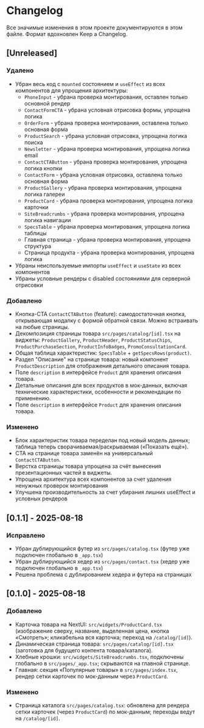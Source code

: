# Changelog

Все значимые изменения в этом проекте документируются в этом файле.
Формат вдохновлен Keep a Changelog.

## [Unreleased]

### Удалено

- Убран весь код с `mounted` состоянием и `useEffect` из всех компонентов для упрощения архитектуры:
  - `PhoneInput` - убрана проверка монтирования, оставлен только основной рендер
  - `ContactFormCTA` - убрана условная отрисовка формы, упрощена логика
  - `OrderForm` - убрана проверка монтирования, оставлена только основная форма
  - `ProductSearch` - убрана условная отрисовка, упрощена логика поиска
  - `Newsletter` - убрана проверка монтирования, упрощена логика email
  - `ContactCTAButton` - убрана проверка монтирования, упрощена логика кнопки
  - `ContactForm` - убрана условная отрисовка, оставлена только основная форма
  - `ProductGallery` - убрана проверка монтирования, упрощена логика галереи
  - `ProductCard` - убрана проверка монтирования, упрощена логика карточки
  - `SiteBreadcrumbs` - убрана проверка монтирования, упрощена логика навигации
  - `SpecsTable` - убрана проверка монтирования, упрощена логика таблицы
  - Главная страница - убрана проверка монтирования, упрощена структура
  - Страница продукта - убрана проверка монтирования, упрощена логика
- Убраны неиспользуемые импорты `useEffect` и `useState` из всех компонентов
- Убраны условные рендеры с disabled состояниями для серверной отрисовки

### Добавлено

- Кнопка-CTA `ContactCTAButton` (feature): самодостаточная кнопка, открывающая модалку с формой обратной связи. Можно встраивать на любые страницы.
- Декомпозиция страницы товара `src/pages/catalog/[id].tsx` на виджеты: `ProductGallery`, `ProductHeader`, `ProductStatusChips`, `ProductPurchaseSection`, `ProductInfoBadges`, `PromoConsultationCard`.
- Общая таблица характеристик: `SpecsTable` + `getSpecsRows(product)`.
- Раздел "Описание" на странице товара: новый компонент `ProductDescription` для отображения детального описания товара.
- Поле `description` в интерфейсе `Product` для хранения описания товара.
- Детальные описания для всех продуктов в мок-данных, включая технические характеристики, особенности и рекомендации по применению.
- Поле `description` в интерфейсе `Product` для хранения описания товара.

### Изменено

- Блок характеристик товара переделан под новый модель данных; таблица теперь сворачиваемая/раскрываемая («Показать ещё»).
- CTA на странице товара заменён на универсальный `ContactCTAButton`.
- Верстка страницы товара упрощена за счёт вынесения презентационных частей в виджеты.
- Упрощена архитектура всех компонентов за счет удаления ненужных проверок монтирования
- Улучшена производительность за счет убирания лишних useEffect и условных рендеров

## [0.1.1] - 2025-08-18

### Исправлено

- Убран дублирующийся футер из `src/pages/catalog.tsx` (футер уже подключен глобально в `_app.tsx`)
- Убран дублирующийся хедер из `src/pages/contact.tsx` (хедер уже подключен глобально в `_app.tsx`)
- Решена проблема с дублированием хедера и футера на страницах

## [0.1.0] - 2025-08-18

### Добавлено

- Карточка товара на NextUI: `src/widgets/ProductCard.tsx` (изображение сверху, название, выделенная цена, кнопка «Смотреть»; кликабельна вся карточка; переход на `/catalog/[id]`).
- Динамическая страница товара: `src/pages/catalog/[id].tsx` (заготовка для будущего контента товара/каталога).
- Хлебные крошки: `src/widgets/SiteBreadcrumbs.tsx`, подключены глобально в `src/pages/_app.tsx`; скрываются на главной странице.
- Главная: секция «Популярные товары» в `src/pages/index.tsx`, рендер сетки карточек по мок-данным через `ProductCard`.

### Изменено

- Страница каталога `src/pages/catalog.tsx`: обновлена для рендера сетки карточек (через `ProductCard`) по мок-данным; переходы ведут на `/catalog/[id]`.
